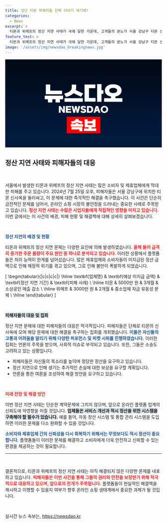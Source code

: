 ```yaml
---
title: 성난 티몬 피해자들 진짜 이야기 여기에!
categories:
  - News
excerpt: >
  티몬과 위메프의 정산 지연 사태가 극에 달한 가운데, 고객들의 분노가 서울 강남구 티몬 신사옥을 에워싸고 있다. 이번 사태의 전말은?
feature_text: >
  티몬과 위메프의 정산 지연 사태가 극에 달한 가운데, 고객들의 분노가 서울 강남구 티몬 신사옥을 에워싸고 있다. 이번 사태의 전말은?
image: '/assets/img/newsdao_breakingnews.jpg'
---
```


<p><img src="/assets/img/newsdao_breakingnews.jpg" alt="cryptoinkorea 속보" /></p>

<h2 data-ke-size="size26">정산 지연 사태와 피해자들의 대응</h2>

<p data-ke-size="size16">&nbsp;</p>

<p>서울에서 발생한 티몬과 위메프의 정산 지연 사태는 많은 소비자 및 제휴업체에게 막대한 피해를 주고 있습니다. 2024년 7월 25일 오후, 피해자들은 서울 강남구에 위치한 티몬 신사옥을 둘러싸고, 이 문제에 대한 즉각적인 해결을 촉구했습니다. 이 사건은 단순히 금전적인 문제를 넘어서, 온라인 쇼핑 시장의 불안정을 드러내는 중요한 사례로 주목받고 있습니다. <b><span style="color: #ee2323;">정산 지연 사태는 수많은 사업자들에게 직접적인 영향을 미치고 있습니다.</span></b> 이번 글에서는 이 사건의 배경, 피해 현황 및 해결책에 대해 상세히 살펴보겠습니다. </p>

<p data-ke-size="size16">&nbsp;</p>

<p><b><span style="color: #1a5490;">정산 지연의 배경 및 현황</span></b></p>

<p>티몬과 위메프의 정산 지연 문제는 다양한 요인에 의해 발생하였습니다. <b><span style="color: #ee2323;">올해 들어 급격히 증가한 주문 물량이 주요 원인 중 하나로 분석되고 있습니다.</span></b> 이러한 상황에서 플랫폼들은 처리 능력이 한계를 넘어섰습니다. 많은 제휴업체와 소비자들이 미지급된 정산 금액으로 인해 재정적 위기를 겪고 있으며, 그로 인해 불만이 폭발하게 되었습니다.</p>

<p>[
\begin{tabular}{|c|c|c|c|}
\hline
\textbf{업체명} &amp; \textbf{예상 미지급 금액} &amp; \textbf{정산 지연 기간} &amp; \textbf{피해 사례} \
\hline
티몬 &amp; 5000만 원 &amp; 3개월 &amp; 소상공인 매출 감소 \
\hline
위메프 &amp; 3000만 원 &amp; 2개월 &amp; 중소업체 자금 유동성 문제 \
\hline
\end{tabular}
]</p>

<p data-ke-size="size16">&nbsp;</p>

<p><b><span style="background-color: #21538527;">피해자들의 대응 및 집회</span></b></p>

<p>정산 지연 문제에 대한 피해자들의 대응은 적극적입니다. 피해자들은 단체로 티몬의 신사옥에 모여 해당 문제에 대한 해결을 촉구하는 집회를 개최했습니다. <b><span style="color: #1a5490;">이들은 자신들의 고통과 어려움을 알리기 위해 다양한 퍼포먼스 및 피켓 시위를 진행하였습니다.</span></b> 이러한 집회는 언론의 주목을 받으며, 사회적 이슈로 부각되고 있습니다. 또한, 그들은 소송도 고려하고 있는 상황입니다.</p>

<ul>
<li>피해자들은 자신들의 목소리를 높이며 정당한 정산을 요구하고 있습니다.</li>
<li>정산 지연으로 인해 생기는 추가적인 손실에 대한 보상을 요구할 계획입니다.</li>
<li>언론을 통한 여론을 조성하여 해결 방안을 요구하고 있습니다.</li>
</ul>

<p data-ke-size="size16">&nbsp;</p>

<p><b><span style="color: #ee2323;">미래 전망 및 해결 방안</span></b></p>

<p>이번 정산 지연 사태는 단순한 계약문제에 그치지 않으며, 앞으로 온라인 플랫폼 업계의 신뢰도에 악영향을 미칠 것입니다. <b><span style="background-color: #21538527;">업체들은 서비스 개선과 적시 정산을 위한 시스템을 구축해야 할 필수가 있습니다.</span></b> 예를 들어, 자동 정산 시스템 및 통합 관리 시스템을 도입하면 이러한 문제를 다소 완화할 수 있을 것입니다. </p>

<p><b><span style="color: #1a5490;">소비자와 제휴업체 간의 신뢰성을 다시 회복하기 위해서는 무엇보다도 적시 정산이 중요합니다.</span></b> 플랫폼들이 이러한 문제를 해결하고 소비자에게 더욱 안전하고 신뢰할 수 있는 환경을 제공하는 것이 필요합니다.</p>

<hr>

<p data-ke-size="size16">&nbsp;</p>

<p>결론적으로, 티몬과 위메프의 정산 지연 사태는 아직 해결되지 않은 다양한 문제를 내포하고 있습니다. <b><span style="color: #ee2323;">피해자들은 이번 사건을 통해 그들의 권리와 안전을 보장받기 위해 적극적으로 대응하고 있으며, 앞으로의 전개가 주목됩니다.</span></b> 플랫폼들이 현실적인 해결책을 제시하고 이행할 수 있을지 여부가 향후 온라인 쇼핑 생태계에서 중요한 과제가 될 것입니다. </p>

<p data-ke-size="size16">&nbsp;</p>
실시간 뉴스 속보는, <a href="https://newsdao.kr" rel="dofollow">https://newsdao.kr</a>


